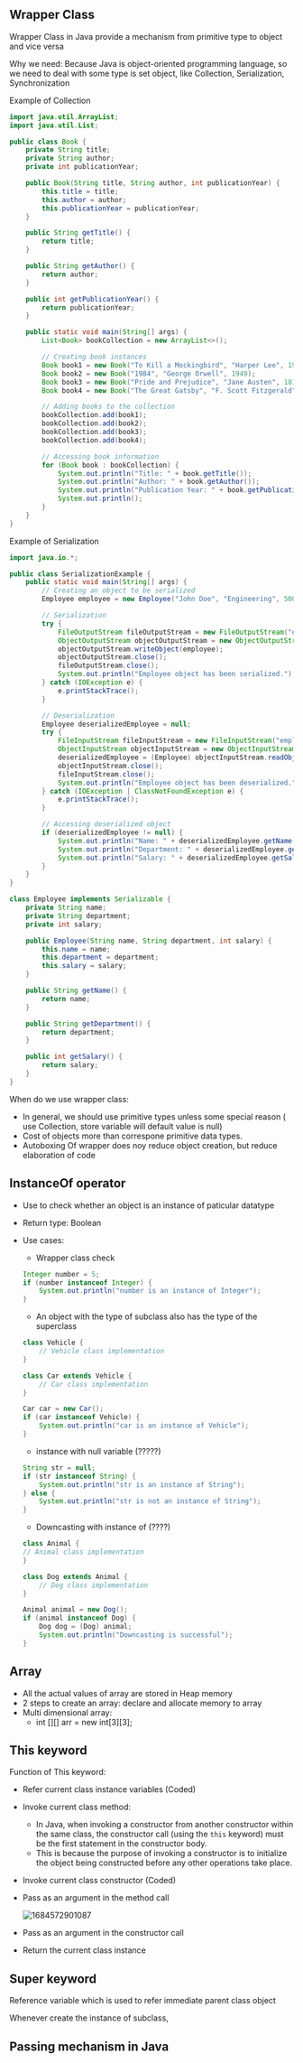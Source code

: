 ## Wrapper Class

Wrapper Class in Java provide a mechanism from primitive type to object and vice versa

Why we need: Because Java is object-oriented programming language, so we need to deal with some type is set object, like Collection, Serialization, Synchronization

Example of Collection

```java
import java.util.ArrayList;
import java.util.List;

public class Book {
    private String title;
    private String author;
    private int publicationYear;

    public Book(String title, String author, int publicationYear) {
        this.title = title;
        this.author = author;
        this.publicationYear = publicationYear;
    }

    public String getTitle() {
        return title;
    }

    public String getAuthor() {
        return author;
    }

    public int getPublicationYear() {
        return publicationYear;
    }

    public static void main(String[] args) {
        List<Book> bookCollection = new ArrayList<>();

        // Creating book instances
        Book book1 = new Book("To Kill a Mockingbird", "Harper Lee", 1960);
        Book book2 = new Book("1984", "George Orwell", 1949);
        Book book3 = new Book("Pride and Prejudice", "Jane Austen", 1813);
        Book book4 = new Book("The Great Gatsby", "F. Scott Fitzgerald", 1925);

        // Adding books to the collection
        bookCollection.add(book1);
        bookCollection.add(book2);
        bookCollection.add(book3);
        bookCollection.add(book4);

        // Accessing book information
        for (Book book : bookCollection) {
            System.out.println("Title: " + book.getTitle());
            System.out.println("Author: " + book.getAuthor());
            System.out.println("Publication Year: " + book.getPublicationYear());
            System.out.println();
        }
    }
}
```

Example of Serialization

```Java
import java.io.*;

public class SerializationExample {
    public static void main(String[] args) {
        // Creating an object to be serialized
        Employee employee = new Employee("John Doe", "Engineering", 5000);

        // Serialization
        try {
            FileOutputStream fileOutputStream = new FileOutputStream("employee.ser");
            ObjectOutputStream objectOutputStream = new ObjectOutputStream(fileOutputStream);
            objectOutputStream.writeObject(employee);
            objectOutputStream.close();
            fileOutputStream.close();
            System.out.println("Employee object has been serialized.");
        } catch (IOException e) {
            e.printStackTrace();
        }

        // Deserialization
        Employee deserializedEmployee = null;
        try {
            FileInputStream fileInputStream = new FileInputStream("employee.ser");
            ObjectInputStream objectInputStream = new ObjectInputStream(fileInputStream);
            deserializedEmployee = (Employee) objectInputStream.readObject();
            objectInputStream.close();
            fileInputStream.close();
            System.out.println("Employee object has been deserialized.");
        } catch (IOException | ClassNotFoundException e) {
            e.printStackTrace();
        }

        // Accessing deserialized object
        if (deserializedEmployee != null) {
            System.out.println("Name: " + deserializedEmployee.getName());
            System.out.println("Department: " + deserializedEmployee.getDepartment());
            System.out.println("Salary: " + deserializedEmployee.getSalary());
        }
    }
}

class Employee implements Serializable {
    private String name;
    private String department;
    private int salary;

    public Employee(String name, String department, int salary) {
        this.name = name;
        this.department = department;
        this.salary = salary;
    }

    public String getName() {
        return name;
    }

    public String getDepartment() {
        return department;
    }

    public int getSalary() {
        return salary;
    }
}
```

When do we use wrapper class:

+ In general, we should use primitive types unless some special reason ( use Collection, store variable will default value is null)
+ Cost of objects more than correspone primitive data types.
+ Autoboxing Of wrapper does noy reduce object creation, but reduce elaboration of code

## InstanceOf operator

+ Use to check whether an object is an instance of paticular datatype
+ Return type: Boolean
+ Use cases:

  + Wrapper class check

  ```java
  Integer number = 5;
  if (number instanceof Integer) {
      System.out.println("number is an instance of Integer");
  }
  ```

  + An object with the type of subclass also has the type of the superclass

  ```java
  class Vehicle {
      // Vehicle class implementation
  }

  class Car extends Vehicle {
      // Car class implementation
  }

  Car car = new Car();
  if (car instanceof Vehicle) {
      System.out.println("car is an instance of Vehicle");
  }
  ```

  + instance with null variable (?????)

  ```java
  String str = null;
  if (str instanceof String) {
      System.out.println("str is an instance of String");
  } else {
      System.out.println("str is not an instance of String");
  }
  ```

  + Downcasting with instance of (????)

  ```java
  class Animal {
  // Animal class implementation
  }

  class Dog extends Animal {
      // Dog class implementation
  }

  Animal animal = new Dog();
  if (animal instanceof Dog) {
      Dog dog = (Dog) animal;
      System.out.println("Downcasting is successful");
  }
  ```

## Array

+ All the actual values of array are stored in Heap memory
+ 2 steps to create an array: declare and allocate memory to array
+ Multi dimensional array:
  + int [][] arr = new int[3][3];

## This keyword

Function of This keyword:

+ Refer current class instance variables (Coded)
+ Invoke current class method:

  + In Java, when invoking a constructor from another constructor within the same class, the constructor call (using the `this` keyword) must be the first statement in the constructor body.
  + This is because the purpose of invoking a constructor is to initialize the object being constructed before any other operations take place.
+ Invoke current class constructor (Coded)
+ Pass as an argument in the method call

  ![1684572901087](image/README/1684572901087.png)
+ Pass as an argument in the constructor call
+ Return the current class instance

## Super keyword

Reference variable which is used to refer immediate parent class object

Whenever create the instance of subclass,

## Passing mechanism in Java
